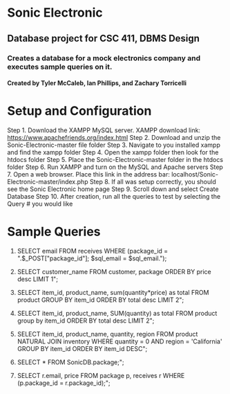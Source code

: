 # Sonic Electronic
## Database project for CSC 411, DBMS Design
### Creates a database for a mock electronics company and executes sample queries on it.
#### Created by Tyler McCaleb, Ian Phillips, and Zachary Torricelli

# Setup and Configuration
Step 1. Download the XAMPP MySQL server. XAMPP download link: https://www.apachefriends.org/index.html
Step 2. Download and unzip the Sonic-Electronic-master file folder
Step 3. Navigate to you installed xampp and find the xampp folder
Step 4. Open the xampp folder then look for the htdocs folder
Step 5. Place the Sonic-Electronic-master folder in the htdocs folder
Step 6. Run XAMPP and turn on the MySQL and Apache servers
Step 7. Open a web browser. Place this link in the address bar: localhost/Sonic-Electronic-master/index.php
Step 8. If all was setup correctly, you should see the Sonic Electronic home page
Step 9. Scroll down and select Create Database
Step 10. After creation, run all the queries to test by selecting the Query # you would like 

# Sample Queries
1. SELECT email
        FROM receives
        WHERE (package_id = ".$_POST["package_id"];
        $sql_email = $sql_email.");

2. SELECT customer_name
    FROM customer, package
    ORDER BY price desc
    LIMIT 1";

3. SELECT item_id, product_name, sum(quantity*price) as total
    FROM product
    GROUP BY item_id
    ORDER BY total desc
    LIMIT 2";

4. SELECT item_id, product_name, SUM(quantity) as total
    FROM product
    group by item_id
    ORDER BY total desc
    LIMIT 2";

5. SELECT item_id, product_name, quantity, region
            FROM product NATURAL JOIN inventory
            WHERE quantity = 0 AND region = 'California'
            GROUP BY item_id
            ORDER BY item_id DESC";

6. SELECT *
    FROM SonicDB.package;";

7. SELECT r.email, price
    FROM package p, receives r
    WHERE (p.package_id = r.package_id);";
